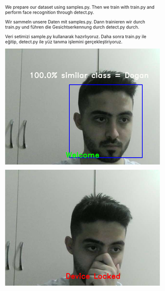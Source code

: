 We prepare our dataset using samples.py. Then we train with train.py and perform face recognition through detect.py.




Wir sammeln unsere Daten mit samples.py. Dann trainieren wir durch train.py und führen die Gesichtserkennung durch detect.py durch.




Veri setimizi sample.py kullanarak hazırlıyoruz. Daha sonra train.py ile eğitip, detect.py ile yüz tanıma işlemini gerçekleştiriyoruz.



![](Img/Desktop_220526_0903.jpg)

![](Img/Desktop_220526_0801_1.jpg)
